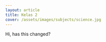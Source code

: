 ```yaml
---
layout: article
title: Kelas 2
cover: /assets/images/subjects/science.jpg
---
```


Hi, has this changed?
